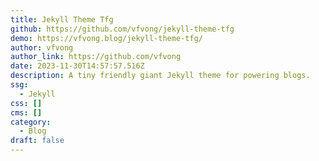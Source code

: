 ```yaml
---
title: Jekyll Theme Tfg
github: https://github.com/vfvong/jekyll-theme-tfg
demo: https://vfvong.blog/jekyll-theme-tfg/
author: vfvong
author_link: https://github.com/vfvong
date: 2023-11-30T14:57:57.516Z
description: A tiny friendly giant Jekyll theme for powering blogs.
ssg:
  - Jekyll
css: []
cms: []
category:
  - Blog
draft: false
---
```

